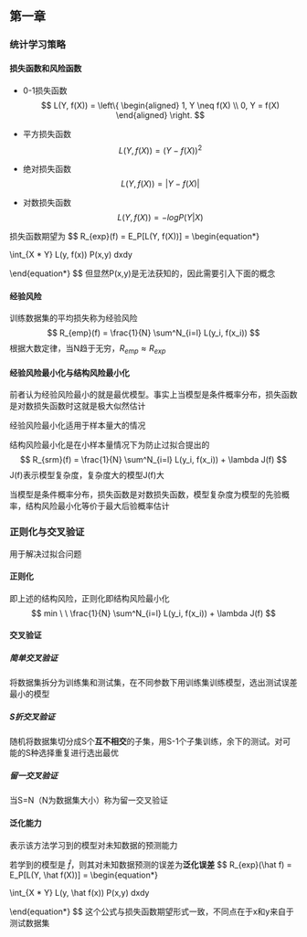 ## 第一章

### 统计学习策略

#### 损失函数和风险函数

* 0-1损失函数
  $$
  L(Y, f(X)) = \left\{
  \begin{aligned}
  1, Y \neq f(X)
  \\
  0, Y = f(X)
  \end{aligned}
  \right.
  $$

* 平方损失函数
  $$
  L(Y, f(X)) = (Y - f(X))^2
  $$

* 绝对损失函数
  $$
  L(Y, f(X)) = | Y - f(X) |
  $$

* 对数损失函数
  $$
  L(Y, f(X)) = -logP(Y | X)
  $$

损失函数期望为
$$
R_{exp}(f) = E_P[L(Y, f(X))] = \begin{equation*}

\int_{X * Y} L(y, f(x)) P(x,y) dxdy

\end{equation*}
$$
但显然P(x,y)是无法获知的，因此需要引入下面的概念

#### 经验风险

训练数据集的平均损失称为经验风险
$$
R_{emp}(f) = \frac{1}{N} \sum^N_{i=l} L(y_i, f(x_i))
$$
根据大数定律，当N趋于无穷，$R_{emp} \approx R_{exp}$

#### 经验风险最小化与结构风险最小化

前者认为经验风险最小的就是最优模型。事实上当模型是条件概率分布，损失函数是对数损失函数时这就是极大似然估计

经验风险最小化适用于样本量大的情况

结构风险最小化是在小样本量情况下为防止过拟合提出的
$$
R_{srm}(f) = \frac{1}{N} \sum^N_{i=l} L(y_i, f(x_i)) + \lambda J(f)
$$
J(f)表示模型复杂度，复杂度大的模型J(f)大

当模型是条件概率分布，损失函数是对数损失函数，模型复杂度为模型的先验概率，结构风险最小化等价于最大后验概率估计

### 正则化与交叉验证

用于解决过拟合问题

#### 正则化

即上述的结构风险，正则化即结构风险最小化
$$
min \ \  \frac{1}{N} \sum^N_{i=l} L(y_i, f(x_i)) + \lambda J(f)
$$

#### 交叉验证

##### 简单交叉验证

将数据集拆分为训练集和测试集，在不同参数下用训练集训练模型，选出测试误差最小的模型

##### S折交叉验证

随机将数据集切分成S个**互不相交**的子集，用S-1个子集训练，余下的测试。对可能的S种选择重复进行选出最优

##### 留一交叉验证

当S=N（N为数据集大小）称为留一交叉验证

#### 泛化能力

表示该方法学习到的模型对未知数据的预测能力

若学到的模型是 $\hat f$，则其对未知数据预测的误差为**泛化误差**
$$
R_{exp}(\hat f) = E_P[L(Y, \hat f(X))] = \begin{equation*}

\int_{X * Y} L(y, \hat f(x)) P(x,y) dxdy

\end{equation*}
$$
这个公式与损失函数期望形式一致，不同点在于x和y来自于测试数据集

